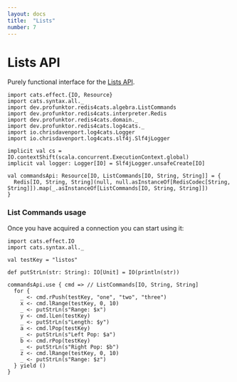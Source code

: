 ```yaml
---
layout: docs
title:  "Lists"
number: 7
---
```


# Lists API

Purely functional interface for the [Lists API](https://redis.io/commands#list).

```tut:book:invisible
import cats.effect.{IO, Resource}
import cats.syntax.all._
import dev.profunktor.redis4cats.algebra.ListCommands
import dev.profunktor.redis4cats.interpreter.Redis
import dev.profunktor.redis4cats.domain._
import dev.profunktor.redis4cats.log4cats._
import io.chrisdavenport.log4cats.Logger
import io.chrisdavenport.log4cats.slf4j.Slf4jLogger

implicit val cs = IO.contextShift(scala.concurrent.ExecutionContext.global)
implicit val logger: Logger[IO] = Slf4jLogger.unsafeCreate[IO]

val commandsApi: Resource[IO, ListCommands[IO, String, String]] = {
  Redis[IO, String, String](null, null.asInstanceOf[RedisCodec[String, String]]).map(_.asInstanceOf[ListCommands[IO, String, String]])
}
```

### List Commands usage

Once you have acquired a connection you can start using it:

```tut:book:silent
import cats.effect.IO
import cats.syntax.all._

val testKey = "listos"

def putStrLn(str: String): IO[Unit] = IO(println(str))

commandsApi.use { cmd => // ListCommands[IO, String, String]
  for {
    _ <- cmd.rPush(testKey, "one", "two", "three")
    x <- cmd.lRange(testKey, 0, 10)
    _ <- putStrLn(s"Range: $x")
    y <- cmd.lLen(testKey)
    _ <- putStrLn(s"Length: $y")
    a <- cmd.lPop(testKey)
    _ <- putStrLn(s"Left Pop: $a")
    b <- cmd.rPop(testKey)
    _ <- putStrLn(s"Right Pop: $b")
    z <- cmd.lRange(testKey, 0, 10)
    _ <- putStrLn(s"Range: $z")
  } yield ()
}
```
